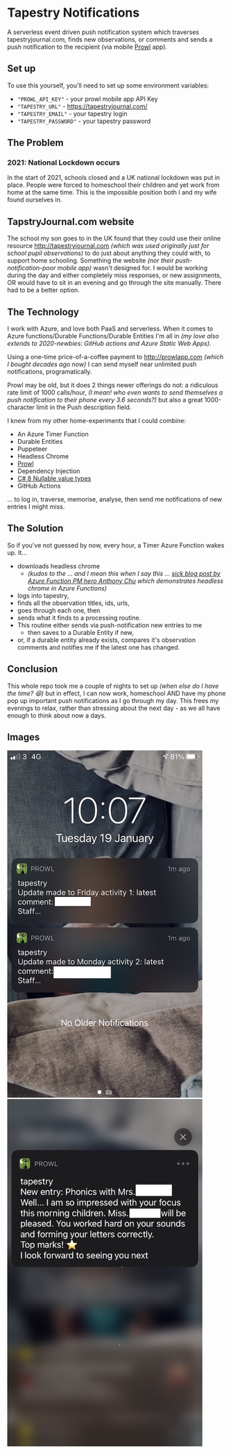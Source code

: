 # Tapestry Notifications

A serverless event driven push notification system which traverses tapestryjournal.com, finds new observations, or comments and sends a push notification to the recipient (via mobile [Prowl](https://www.prowlapp.com) app).

## Set up

To use this yourself, you'll need to set up some environment variables:

* `"PROWL_API_KEY"` - your prowl mobile app API Key
* `"TAPESTRY_URL"` - <https://tapestryjournal.com/>
* `"TAPESTRY_EMAIL"` - your tapestry login
* `"TAPESTRY_PASSWORD"` - your tapestry password

## The Problem

### 2021: National Lockdown occurs

In the start of 2021, schools closed and a UK national lockdown was put in place. People were forced to homeschool their children and yet work from home at the same time. This is the impossible position both I and my wife found ourselves in.

## TapstryJournal.com website

The school my son goes to in the UK found that they could use their online resource <http://tapestryjournal.com> *(which was used originally just for school pupil observations)* to do just about anything they could with, to support home schooling. Something the website *(nor their push-notification-poor mobile app)* wasn't designed for. I would be working during the day and either completely miss responses, or new assignments, OR would have to sit in an evening and go through the site manually. There had to be a better option.

## The Technology

I work with Azure, and love both PaaS and serverless. When it comes to Azure functions/Durable Functions/Durable Entities I'm all in *(my love also extends to 2020-newbies: GitHub actions and Azure Static Web Apps)*.

Using a one-time price-of-a-coffee payment to <http://prowlapp.com> *(which I bought decades ago now)* I can send myself near unlimited push notifications, programatically.

Prowl may be old, but it does 2 things newer offerings do not: a ridiculous rate limit of 1000 calls/hour, *(I mean! who even wants to send themselves a push notification to their phone every 3.6 seconds?)* but also a great 1000-character limit in the Push description field.

I knew from my other home-experiments that I could combine:

* An Azure Timer Function
* Durable Entities
* Puppeteer
* Headless Chrome
* [Prowl](https://www.prowlapp.com)
* Dependency Injection
* [C# 8 Nullable value types](https://docs.microsoft.com/en-us/dotnet/csharp/language-reference/builtin-types/nullable-value-types)
* GitHub Actions

... to log in, traverse, memorise, analyse, then send me notifications of new entries I might miss.

## The Solution

So if you've not guessed by now, every hour, a Timer Azure Function wakes up. It... 

* downloads headless chrome
  * *(kudos to the ... and I mean this when I say this ... [sick blog post by Azure Function PM hero Anthony Chu](https://anthonychu.ca/post/azure-functions-puppeteer-pdf-razor-template/) which demonstrates headless chrome in Azure Functions)*
* logs into tapestry, 
* finds all the observation titles, ids, urls, 
* goes through each one, then 
* sends what it finds to a processing routine. 
* This routine either sends via push-notification new entries to me
  * then saves to a Durable Entity if new, 
* or, if a durable entity already exists, compares it's observation comments and notifies me if the latest one has changed.

## Conclusion

This whole repo took me a couple of nights to set up *(when else do I have the time? 😆)* but in effect, I can now work, homeschool AND have my phone pop up important push notifications as I go through my day. This frees my evenings to relax, rather than stressing about the next day - as we all have enough to think about now a days.

## Images

![iphone-notification](readme/../readme-images/iphone-notification.jpg) ![iphone-notification-expanded](readme-images/iphone-notification-expanded.jpg)

